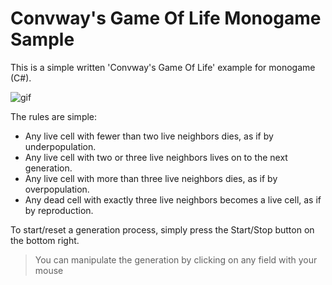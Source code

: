 # Convway's Game Of Life Monogame Sample

This is a simple written 'Convway's Game Of Life' example for monogame (C#).

![gif](https://media.giphy.com/media/hTDM9dcnA0g6TdsEOn/giphy.gif)

The rules are simple:
- Any live cell with fewer than two live neighbors dies, as if by underpopulation.
- Any live cell with two or three live neighbors lives on to the next generation.
- Any live cell with more than three live neighbors dies, as if by overpopulation.
- Any dead cell with exactly three live neighbors becomes a live cell, as if by reproduction.

To start/reset a generation process, simply press the Start/Stop button on the bottom right.

> You can manipulate the generation by clicking on any field with your mouse

